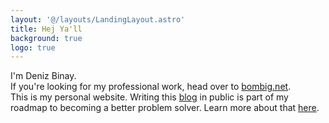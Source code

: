 ```yaml
---
layout: '@/layouts/LandingLayout.astro'
title: Hej Ya'll
background: true
logo: true
---
```


I'm Deniz Binay.\
If you're looking for my professional work, head over to [bombig.net](https://bombig.net).\
This is my personal website. Writing this [blog](/posts/) in public is part of my roadmap to becoming a better problem solver. Learn more about that [here](/about/).
